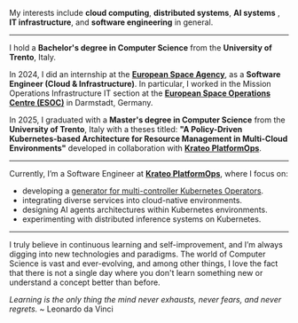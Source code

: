 


My interests include **cloud computing**, **distributed systems**, **AI systems** , **IT infrastructure**, and **software engineering** in general.

---

I hold a **Bachelor's degree in Computer Science** from the **University of Trento**, Italy.

In 2024, I did an internship at the [**European Space Agency**](https://www.esa.int/), as a **Software Engineer (Cloud & Infrastructure)**. In particular, I worked in the Mission Operations Infrastructure IT section at the [**European Space Operations Centre (ESOC)**](https://www.esa.int/About_Us/ESOC) in Darmstadt, Germany.

In 2025, I graduated with a **Master's degree in Computer Science** from the **University of Trento**, Italy with a theses titled: **"A Policy-Driven Kubernetes-based Architecture for Resource Management in Multi-Cloud Environments"** developed in collaboration with [**Krateo PlatformOps**](https://krateo.io/).

---

Currently, I’m a Software Engineer at [**Krateo PlatformOps**](https://krateo.io/), where I focus on:
- developing a [generator for multi-controller Kubernetes Operators](https://github.com/krateoplatformops/oasgen-provider).
- integrating diverse services into cloud-native environments.
- designing AI agents architectures within Kubernetes environments.
- experimenting with distributed inference systems on Kubernetes.

---

I truly believe in continuous learning and self-improvement, and I’m always digging into new technologies and paradigms.
The world of Computer Science is vast and ever-evolving, and among other things, I love the fact that there is not a single day where you don't learn something new or understand a concept better than before.

*Learning is the only thing the mind never exhausts, never fears, and never regrets.* 
~ Leonardo da Vinci

<br>
